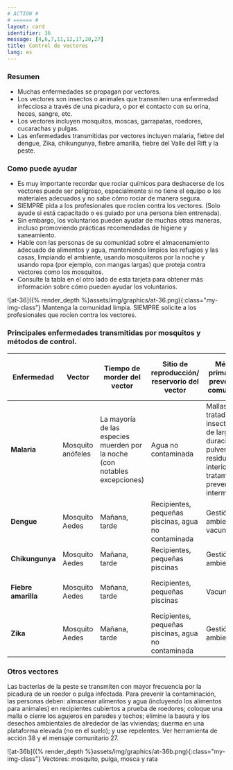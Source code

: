 ```yaml
---
# ACTION #
# ====== #
layout: card
identifier: 36
message: [4,6,7,11,12,17,20,27]
title: Control de vectores
lang: es
---
```


### Resumen

- Muchas enfermedades se propagan por vectores.
- Los vectores son insectos o animales que transmiten una enfermedad infecciosa a través de una picadura, o por el contacto con su orina, heces, sangre, etc.
- Los vectores incluyen mosquitos, moscas, garrapatas, roedores, cucarachas y pulgas.
- Las enfermedades transmitidas por vectores incluyen malaria, fiebre del dengue, Zika, chikungunya, fiebre amarilla, fiebre del Valle del Rift y la peste.

### Como puede ayudar

- Es muy importante recordar que rociar químicos para deshacerse de los vectores puede ser peligroso, especialmente si no tiene el equipo o los materiales adecuados y no sabe cómo rociar de manera segura.
- SIEMPRE pida a los profesionales que rocíen contra los vectores. (Solo ayude si está capacitado o es guiado por una persona bien entrenada).
- Sin embargo, los voluntarios pueden ayudar de muchas otras maneras, incluso promoviendo prácticas recomendadas de higiene y saneamiento.
- Hable con las personas de su comunidad sobre el almacenamiento adecuado de alimentos y agua, manteniendo limpios los refugios y las casas, limpiando el ambiente, usando mosquiteros por la noche y usando ropa (por ejemplo, con mangas largas) que proteja contra vectores como los mosquitos.
- Consulte la tabla en el otro lado de esta tarjeta para obtener más información sobre cómo pueden ayudar los voluntarios.


![at-36]({% render_depth %}assets/img/graphics/at-36.png){:class="my-img-class"}
Mantenga la comunidad limpia. SIEMPRE solicite a los profesionales que rocíen contra los vectores.

### Principales enfermedades transmitidas por mosquitos y métodos de control.

| Enfermedad | Vector | Tiempo de morder del vector | Sitio de reproducción/ reservorio del vector | Método primario de prevención comunitaria | Método secundario de prevención comunitaria |
|---|---|---|---|---|---|
|**Malaria** | Mosquito anófeles | La mayoría de las especies muerden por la noche (con notables excepciones) | Agua no contaminada | Mallas tratadas con insecticidas de larga duración; pulverización residual interior; tratamiento preventivo intermitente | Materiales tratados con insecticida; pulverización del espacio; aplicación de larvicidas |
|**Dengue** | Mosquito Aedes | Mañana, tarde | Recipientes, pequeñas piscinas, agua no contaminada | Gestión ambiental; vacunación | Aplicación de larvicidas |
|**Chikungunya** | Mosquito Aedes | Mañana, tarde | Recipientes, pequeñas piscinas | Gestión ambiental | Aplicación de larvicidas |
|**Fiebre amarilla** | Mosquito Aedes | Mañana, tarde | Recipientes, pequeñas piscinas | Vacunación | Gestión ambiental, aplicación de larvicidas |
|**Zika** | Mosquito Aedes | Mañana, tarde | Recipientes, pequeñas piscinas, agua no contaminada  | Gestión ambiental | Aplicación de larvicidas |

### Otros vectores
Las bacterias de la peste se transmiten con mayor frecuencia por la picadura de un roedor o pulga infectada. Para prevenir la contaminación, las personas deben: almacenar alimentos y agua (incluyendo los alimentos para animales) en recipientes cubiertos a prueba de roedores; coloque una malla o cierre los agujeros en paredes y techos; elimine la basura y los desechos ambientales de alrededor de las viviendas; duerma en una plataforma elevada (no en el suelo); y use repelentes. Ver herramienta de acción 38<a class="crosslink" href="{% render_depth %}{% render_link action|38 %}"><i class="fas fa-external-link-alt" aria-hidden="true"></i></a> y el mensaje comunitario 27<a class="crosslink" href="{% render_depth %}{% render_link message|27 %}"><i class="fas fa-external-link-alt" aria-hidden="true"></i></a>.

![at-36b]({% render_depth %}assets/img/graphics/at-36b.png){:class="my-img-class"}
Vectores: mosquito, pulga, mosca y rata
